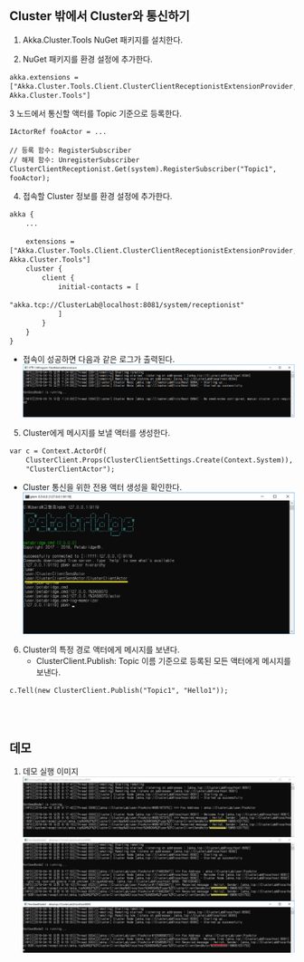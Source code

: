## Cluster 밖에서 Cluster와 통신하기
1. Akka.Cluster.Tools NuGet 패키지를 설치한다.

2. NuGet 패키지를 환경 설정에 추가한다.
```
akka.extensions = ["Akka.Cluster.Tools.Client.ClusterClientReceptionistExtensionProvider, Akka.Cluster.Tools"]
```

3 노드에서 통신할 액터를 Topic 기준으로 등록한다.
```
IActorRef fooActor = ...

// 등록 함수: RegisterSubscriber
// 해제 함수: UnregisterSubscriber
ClusterClientReceptionist.Get(system).RegisterSubscriber("Topic1", fooActor);
```

4. 접속할 Cluster 정보를 환경 설정에 추가한다.
```
akka {
	...

	extensions = ["Akka.Cluster.Tools.Client.ClusterClientReceptionistExtensionProvider, Akka.Cluster.Tools"]
	cluster {
		client {
			initial-contacts = [
				"akka.tcp://ClusterLab@localhost:8081/system/receptionist"
			]
		}
	}
}
```
- 접속이 성공하면 다음과 같은 로그가 출력된다.
![](./Images/ClusterClient_OnlyCreation.png)

5. Cluster에게 메시지를 보낼 액터를 생성한다.
```
var c = Context.ActorOf(
	ClusterClient.Props(ClusterClientSettings.Create(Context.System)),
	"ClusterClientActor");
```
- Cluster 통신을 위한 전용 액터 생성을 확인한다.
![](./Images/ClusterClientActor.png)

6. Cluster의 특정 경로 액터에게 메시지를 보낸다.
   - ClusterClient.Publish: Topic 이름 기준으로 등록된 모든 액터에게 메시지를 보낸다. 
```
c.Tell(new ClusterClient.Publish("Topic1", "Hello1"));
```

<br/>
<br/>

## 데모
1. 데모 실행 이미지
![](./Images/Demo.png)

